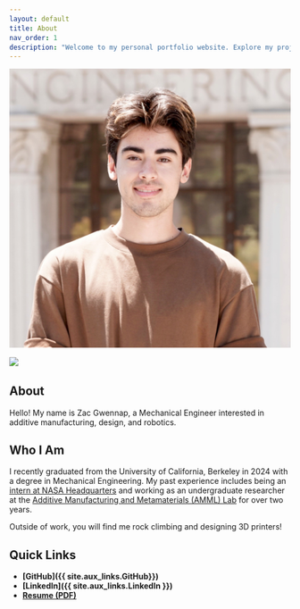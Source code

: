 ```yaml
---
layout: default
title: About
nav_order: 1
description: "Welcome to my personal portfolio website. Explore my projects, skills, and experience."
---
```


![Headshot](assets/headshot.jpg)

![](assets/images/image-name.jpg)


## About
Hello! My name is Zac Gwennap, a Mechanical Engineer interested in additive manufacturing, design, and robotics.

## Who I Am
I recently graduated from the University of California, Berkeley in 2024 with a degree in Mechanical Engineering. My past experience includes being an <a href="https://www.nasa.gov/stem-content/x-59-3d-printing/" target="_blank">intern at NASA Headquarters</a> and working as an undergraduate researcher at the <a href="https://www.raynexzheng.com/" target="_blank">Additive Manufacturing and Metamaterials (AMML) Lab</a> for over two years.

Outside of work, you will find me rock climbing and designing 3D printers!

## Quick Links
- **[GitHub]({{ site.aux_links.GitHub}})**  
- **[LinkedIn]({{ site.aux_links.LinkedIn }})**  
- **[Resume (PDF)](resume.pdf)**  
